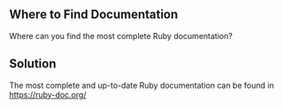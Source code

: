 ## Where to Find Documentation
Where can you find the most complete Ruby documentation?

## Solution
The most complete and up-to-date Ruby documentation can be found in https://ruby-doc.org/